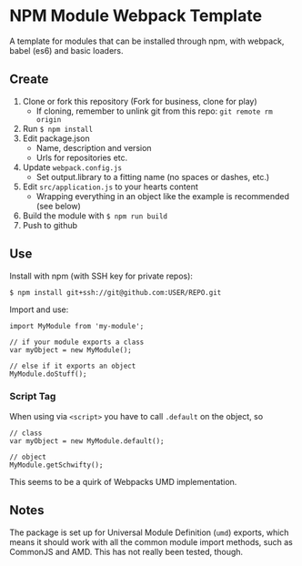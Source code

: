 # NPM Module Webpack Template

A template for modules that can be installed through npm, with webpack, babel (es6) and basic loaders.

## Create

1. Clone or fork this repository (Fork for business, clone for play)
   * If cloning, remember to unlink git from this repo: `git remote rm origin`
1. Run `$ npm install`
1. Edit package.json
    * Name, description and version
    * Urls for repositories etc.
1. Update `webpack.config.js`
    * Set output.library to a fitting name (no spaces or dashes, etc.)
1. Edit `src/application.js` to your hearts content
    * Wrapping everything in an object like the example is recommended (see below)
1. Build the module with `$ npm run build`
1. Push to github

## Use

Install with npm (with SSH key for private repos):

`$ npm install git+ssh://git@github.com:USER/REPO.git`

Import and use:

```
import MyModule from 'my-module';

// if your module exports a class
var myObject = new MyModule();

// else if it exports an object
MyModule.doStuff();
```

### Script Tag

When using via `<script>` you have to call `.default` on the object, so

```
// class
var myObject = new MyModule.default();

// object
MyModule.getSchwifty();
```

This seems to be a quirk of Webpacks UMD implementation.

## Notes

The package is set up for Universal Module Definition (`umd`) exports, which means it should work with all the common module import methods, such as CommonJS and AMD. This has not really been tested, though.
